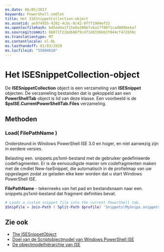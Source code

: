 ```yaml
---
ms.date: 06/05/2017
keywords: PowerShell-cmdlet
title: Het ISESnippetCollection-object
ms.assetid: ae974955-4282-4cbc-8c42-0fff1904ef32
ms.openlocfilehash: bd5ed4a1f15e0a398b7c6a17f0071cad889be4a7
ms.sourcegitcommit: b6871f21bd666f9cd71dd336bb3f844cf472b56c
ms.translationtype: MT
ms.contentlocale: nl-NL
ms.lasthandoff: 02/03/2019
ms.locfileid: "55684610"
---
```

# <a name="the-isesnippetcollection-object"></a>Het ISESnippetCollection-object

De **ISESnippetCollection** object is een verzameling van **ISESnippet** objecten. De verzameling bestanden dat is gekoppeld aan een **PowerShellTab** object is lid van deze klasse. Een voorbeeld is de **$psISE.CurrentPowerShellTab.Files** verzameling.

## <a name="methods"></a>Methoden

### <a name="load-filepathname-"></a>Load\( FilePathName \)

Ondersteund in Windows PowerShell ISE 3.0 en hoger, en niet aanwezig zijn in eerdere versies.

Belasting een. snippets.ps1xml-bestand met de gebruiker gedefinieerde codefragmenten. Er is de eenvoudigste manier om codefragmenten maken met de cmdlet New-IseSnippet, die automatisch in de profielmap van uw opgeslagen zodat ze geladen elke keer worden dat u start Windows PowerShell ISE.

**FilePathName** - tekenreeks van het pad en bestandsnaam naar een. snippets.ps1xml-bestand dat fragment definities bevat.

```powershell
# Loads a custom snippet file into the current PowerShell tab.
$SnipFile = Join-Path ( Split-Path $profile) 'Snippets\MySnips.snippets.ps1xml' $psISE.CurrentPowerShellTab.Snippets.Add($SnipPath)
```

## <a name="see-also"></a>Zie ook

- [The ISESnippetObject](The-ISESnippetObject.md)
- [Doel van de Scriptobjectmodel van Windows PowerShell ISE](Purpose-of-the-Windows-PowerShell-ISE-Scripting-Object-Model.md)
- [De objectmodelhiërarchie van ISE](The-ISE-Object-Model-Hierarchy.md)